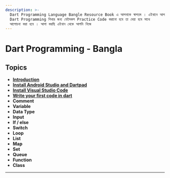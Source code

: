 ```yaml
---
description: >-
  Dart Programming Language Bangle Resource Book এ আপনাকে স্বাগতম । এইখানে আপনি
  Dart Programming শিখার জন্য যেইসকল Practice Code করানো হবে তা দেয়া হবে সাথে
  আলোচনা করা হবে । আশা করছি এইখান থেকে আপনি নিজে
---
```


# Dart Programming - Bangla

## Topics

* ****[**Introduction**](introduction.md)****
* ****[**Install Android Studio and Dartpad**](install-android-studio-and-dartpad.md)****
* ****[**Install Visual Studio Code**](install-visual-studio-code.md)****
* ****[**Write your first code in dart**](first-code-in-dart.md)****
* **Comment**
* **Variable**
* **Data Type**
* **Input**
* **If / else**
* **Switch**
* **Loop**
* **List**
* **Map**
* **Set**
* **Queue**
* **Function**
* **Class**
* ****
